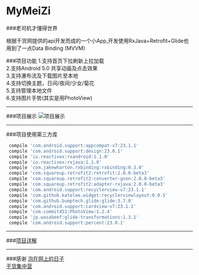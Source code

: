 
# MyMeiZi 

###老司机才懂得世界

根据干货网提供的api开发而成的一个小App,开发使用RxJava+Retrofit+Glide也用到了一点Data Binding (MVVM)

###项目功能
1.支持首页下拉刷新上拉加载</br>
2.支持Android 5.0 共享动画及点击效果</br>
3.支持瀑布流及下载图片至本地</br>
4.支持切换主题，日间/夜间/少女/菊花</br>
5.支持管理本地文件</br>
6.支持图片手势(其实是用PhotoView)</br>

------------

###项目展示
![项目展示](https://github.com/SmartWrh/MyMeiZi/blob/master/Untitled.gif)

--------

###项目使用第三方库

```gradle
 compile 'com.android.support:appcompat-v7:23.1.1'
 compile 'com.android.support:design:23.0.1'
 compile 'io.reactivex:rxandroid:1.1.0'
 compile 'io.reactivex:rxjava:1.1.0'
 compile 'com.jakewharton.rxbinding:rxbinding:0.3.0'
 compile 'com.squareup.retrofit2:retrofit:2.0.0-beta3'
 compile 'com.squareup.retrofit2:converter-gson:2.0.0-beta3'
 compile 'com.squareup.retrofit2:adapter-rxjava:2.0.0-beta3'
 compile 'com.android.support:recyclerview-v7:23.1.1'
 compile 'com.github.katelee.widget:recyclerviewlayout:0.9.5'
 compile 'com.github.bumptech.glide:glide:3.7.0'
 compile 'com.android.support:cardview-v7:23.1.1'
 compile 'com.commit451:PhotoView:1.2.4'
 compile 'jp.wasabeef:glide-transformations:1.3.1'
 compile 'com.android.support:percent:23.0.1'
```

------------

###[项目详解](http://blog.csdn.net/u014163726)

-----

###感谢
[泡在网上的日子](http://www.jcodecraeer.com/)</br>
[干货集中营](http://gank.io/)


